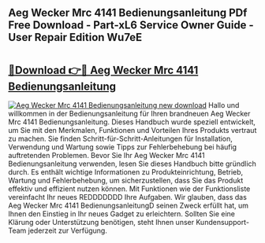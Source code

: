 ## Aeg Wecker Mrc 4141 Bedienungsanleitung PDf Free Download - Part-xL6 Service Owner Guide - User Repair Edition Wu7eE

# <h2><a href="http://df3sa0k.blite.top/?on=Aeg+Wecker+Mrc+4141+Bedienungsanleitung">🔗Download 👉🔴 Aeg Wecker Mrc 4141 Bedienungsanleitung</a></h2>

[![Aeg Wecker Mrc 4141 Bedienungsanleitung new download](https://i.imgur.com/lujVjoI.png)](http://df3sa0k.blite.top/?on=Aeg+Wecker+Mrc+4141+Bedienungsanleitung)
Hallo und willkommen in der Bedienungsanleitung für Ihren brandneuen Aeg Wecker Mrc 4141 Bedienungsanleitung. Dieses Handbuch wurde speziell entwickelt, um Sie mit den Merkmalen, Funktionen und Vorteilen Ihres Produkts vertraut zu machen. Sie finden Schritt-für-Schritt-Anleitungen für Installation, Verwendung und Wartung sowie Tipps zur Fehlerbehebung bei häufig auftretenden Problemen. Bevor Sie Ihr Aeg Wecker Mrc 4141 Bedienungsanleitung verwenden, lesen Sie dieses Handbuch bitte gründlich durch. Es enthält wichtige Informationen zu Produkteinrichtung, Betrieb, Wartung und Fehlerbehebung, um sicherzustellen, dass Sie das Produkt effektiv und effizient nutzen können. Mit Funktionen wie der Funktionsliste vereinfacht Ihr neues REDDDDDDD Ihre Aufgaben. Wir glauben, dass das Aeg Wecker Mrc 4141 BedienungsanleitungD seinen Zweck erfüllt hat, um Ihnen den Einstieg in Ihr neues Gadget zu erleichtern. Sollten Sie eine Klärung oder Unterstützung benötigen, steht Ihnen unser Kundensupport-Team jederzeit zur Verfügung.
